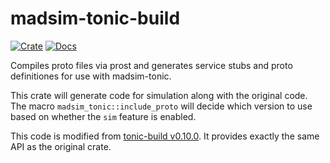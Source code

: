 # madsim-tonic-build

[![Crate](https://img.shields.io/crates/v/madsim-tonic-build.svg)](https://crates.io/crates/madsim-tonic-build)
[![Docs](https://docs.rs/madsim-tonic-build/badge.svg)](https://docs.rs/madsim-tonic-build)

Compiles proto files via prost and generates service stubs and proto definitiones for use with madsim-tonic.

This crate will generate code for simulation along with the original code.
The macro `madsim_tonic::include_proto` will decide which version to use based on whether the `sim` feature is enabled.

This code is modified from [tonic-build v0.10.0][tonic-build]. It provides exactly the same API as the original crate.

[tonic-build]: https://github.com/hyperium/tonic/tree/v0.10.0/tonic-build
